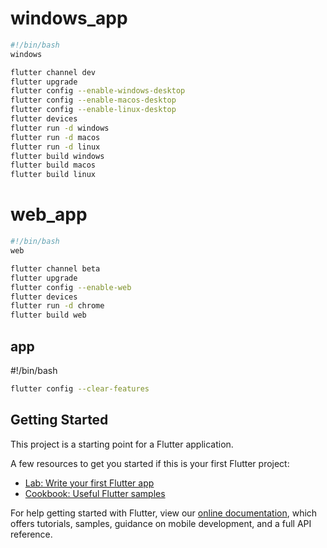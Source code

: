 # windows_app

```bash
#!/bin/bash
windows

flutter channel dev  
flutter upgrade  
flutter config --enable-windows-desktop  
flutter config --enable-macos-desktop  
flutter config --enable-linux-desktop  
flutter devices  
flutter run -d windows
flutter run -d macos
flutter run -d linux
flutter build windows
flutter build macos
flutter build linux

```
# web_app

```bash
#!/bin/bash
web

flutter channel beta  
flutter upgrade  
flutter config --enable-web  
flutter devices  
flutter run -d chrome  
flutter build web  

```

## app
#!/bin/bash
```bash
flutter config --clear-features
```

## Getting Started

This project is a starting point for a Flutter application.

A few resources to get you started if this is your first Flutter project:

- [Lab: Write your first Flutter app](https://flutter.dev/docs/get-started/codelab)
- [Cookbook: Useful Flutter samples](https://flutter.dev/docs/cookbook)

For help getting started with Flutter, view our
[online documentation](https://flutter.dev/docs), which offers tutorials,
samples, guidance on mobile development, and a full API reference.
